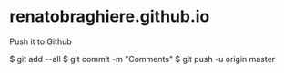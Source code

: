 # renatobraghiere.github.io

Push it to Github

$ git add --all
$ git commit -m "Comments"
$ git push -u origin master
